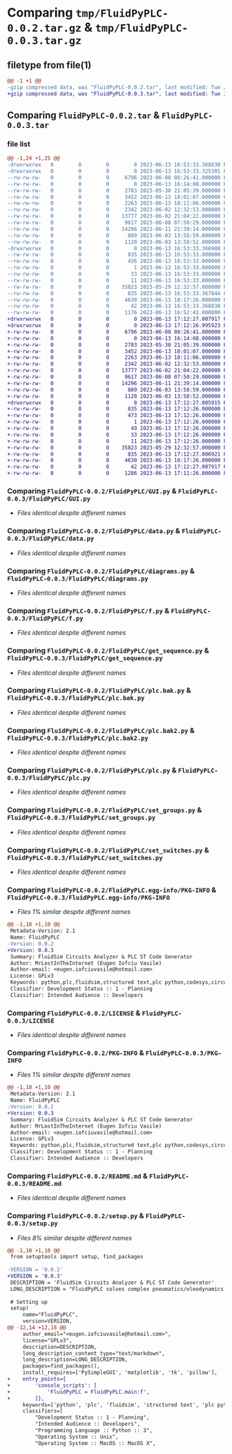 # Comparing `tmp/FluidPyPLC-0.0.2.tar.gz` & `tmp/FluidPyPLC-0.0.3.tar.gz`

## filetype from file(1)

```diff
@@ -1 +1 @@
-gzip compressed data, was "FluidPyPLC-0.0.2.tar", last modified: Tue Jun 13 16:53:33 2023, max compression
+gzip compressed data, was "FluidPyPLC-0.0.3.tar", last modified: Tue Jun 13 17:12:27 2023, max compression
```

## Comparing `FluidPyPLC-0.0.2.tar` & `FluidPyPLC-0.0.3.tar`

### file list

```diff
@@ -1,24 +1,25 @@
-drwxrwxrwx   0        0        0        0 2023-06-13 16:53:33.368838 FluidPyPLC-0.0.2/
-drwxrwxrwx   0        0        0        0 2023-06-13 16:53:33.325301 FluidPyPLC-0.0.2/FluidPyPLC/
--rw-rw-rw-   0        0        0     6796 2023-06-08 08:26:41.000000 FluidPyPLC-0.0.2/FluidPyPLC/GUI.py
--rw-rw-rw-   0        0        0        0 2023-06-13 16:14:08.000000 FluidPyPLC-0.0.2/FluidPyPLC/__init__.py
--rw-rw-rw-   0        0        0     2783 2023-05-30 21:05:39.000000 FluidPyPLC-0.0.2/FluidPyPLC/data.py
--rw-rw-rw-   0        0        0     3452 2023-06-13 18:01:07.000000 FluidPyPLC-0.0.2/FluidPyPLC/diagrams.py
--rw-rw-rw-   0        0        0     2263 2023-06-13 18:11:06.000000 FluidPyPLC-0.0.2/FluidPyPLC/f.py
--rw-rw-rw-   0        0        0     2342 2023-06-02 12:32:53.000000 FluidPyPLC-0.0.2/FluidPyPLC/get_sequence.py
--rw-rw-rw-   0        0        0    13777 2023-06-02 21:04:22.000000 FluidPyPLC-0.0.2/FluidPyPLC/plc.bak.py
--rw-rw-rw-   0        0        0     9617 2023-06-08 07:50:29.000000 FluidPyPLC-0.0.2/FluidPyPLC/plc.bak2.py
--rw-rw-rw-   0        0        0    14296 2023-06-11 21:39:14.000000 FluidPyPLC-0.0.2/FluidPyPLC/plc.py
--rw-rw-rw-   0        0        0      889 2023-06-03 13:58:59.000000 FluidPyPLC-0.0.2/FluidPyPLC/set_groups.py
--rw-rw-rw-   0        0        0     1120 2023-06-03 13:58:52.000000 FluidPyPLC-0.0.2/FluidPyPLC/set_switches.py
-drwxrwxrwx   0        0        0        0 2023-06-13 16:53:33.366908 FluidPyPLC-0.0.2/FluidPyPLC.egg-info/
--rw-rw-rw-   0        0        0      835 2023-06-13 16:53:33.000000 FluidPyPLC-0.0.2/FluidPyPLC.egg-info/PKG-INFO
--rw-rw-rw-   0        0        0      436 2023-06-13 16:53:33.000000 FluidPyPLC-0.0.2/FluidPyPLC.egg-info/SOURCES.txt
--rw-rw-rw-   0        0        0        1 2023-06-13 16:53:33.000000 FluidPyPLC-0.0.2/FluidPyPLC.egg-info/dependency_links.txt
--rw-rw-rw-   0        0        0       33 2023-06-13 16:53:33.000000 FluidPyPLC-0.0.2/FluidPyPLC.egg-info/requires.txt
--rw-rw-rw-   0        0        0       11 2023-06-13 16:53:33.000000 FluidPyPLC-0.0.2/FluidPyPLC.egg-info/top_level.txt
--rw-rw-rw-   0        0        0    35823 2023-05-29 12:32:57.000000 FluidPyPLC-0.0.2/LICENSE
--rw-rw-rw-   0        0        0      835 2023-06-13 16:53:33.367844 FluidPyPLC-0.0.2/PKG-INFO
--rw-rw-rw-   0        0        0     4630 2023-06-13 18:17:26.000000 FluidPyPLC-0.0.2/README.md
--rw-rw-rw-   0        0        0       42 2023-06-13 16:53:33.368838 FluidPyPLC-0.0.2/setup.cfg
--rw-rw-rw-   0        0        0     1176 2023-06-13 16:52:41.000000 FluidPyPLC-0.0.2/setup.py
+drwxrwxrwx   0        0        0        0 2023-06-13 17:12:27.007917 FluidPyPLC-0.0.3/
+drwxrwxrwx   0        0        0        0 2023-06-13 17:12:26.995923 FluidPyPLC-0.0.3/FluidPyPLC/
+-rw-rw-rw-   0        0        0     6796 2023-06-08 08:26:41.000000 FluidPyPLC-0.0.3/FluidPyPLC/GUI.py
+-rw-rw-rw-   0        0        0        0 2023-06-13 16:14:08.000000 FluidPyPLC-0.0.3/FluidPyPLC/__init__.py
+-rw-rw-rw-   0        0        0     2783 2023-05-30 21:05:39.000000 FluidPyPLC-0.0.3/FluidPyPLC/data.py
+-rw-rw-rw-   0        0        0     3452 2023-06-13 18:01:07.000000 FluidPyPLC-0.0.3/FluidPyPLC/diagrams.py
+-rw-rw-rw-   0        0        0     2263 2023-06-13 18:11:06.000000 FluidPyPLC-0.0.3/FluidPyPLC/f.py
+-rw-rw-rw-   0        0        0     2342 2023-06-02 12:32:53.000000 FluidPyPLC-0.0.3/FluidPyPLC/get_sequence.py
+-rw-rw-rw-   0        0        0    13777 2023-06-02 21:04:22.000000 FluidPyPLC-0.0.3/FluidPyPLC/plc.bak.py
+-rw-rw-rw-   0        0        0     9617 2023-06-08 07:50:29.000000 FluidPyPLC-0.0.3/FluidPyPLC/plc.bak2.py
+-rw-rw-rw-   0        0        0    14296 2023-06-11 21:39:14.000000 FluidPyPLC-0.0.3/FluidPyPLC/plc.py
+-rw-rw-rw-   0        0        0      889 2023-06-03 13:58:59.000000 FluidPyPLC-0.0.3/FluidPyPLC/set_groups.py
+-rw-rw-rw-   0        0        0     1120 2023-06-03 13:58:52.000000 FluidPyPLC-0.0.3/FluidPyPLC/set_switches.py
+drwxrwxrwx   0        0        0        0 2023-06-13 17:12:27.005915 FluidPyPLC-0.0.3/FluidPyPLC.egg-info/
+-rw-rw-rw-   0        0        0      835 2023-06-13 17:12:26.000000 FluidPyPLC-0.0.3/FluidPyPLC.egg-info/PKG-INFO
+-rw-rw-rw-   0        0        0      473 2023-06-13 17:12:26.000000 FluidPyPLC-0.0.3/FluidPyPLC.egg-info/SOURCES.txt
+-rw-rw-rw-   0        0        0        1 2023-06-13 17:12:26.000000 FluidPyPLC-0.0.3/FluidPyPLC.egg-info/dependency_links.txt
+-rw-rw-rw-   0        0        0       49 2023-06-13 17:12:26.000000 FluidPyPLC-0.0.3/FluidPyPLC.egg-info/entry_points.txt
+-rw-rw-rw-   0        0        0       33 2023-06-13 17:12:26.000000 FluidPyPLC-0.0.3/FluidPyPLC.egg-info/requires.txt
+-rw-rw-rw-   0        0        0       11 2023-06-13 17:12:26.000000 FluidPyPLC-0.0.3/FluidPyPLC.egg-info/top_level.txt
+-rw-rw-rw-   0        0        0    35823 2023-05-29 12:32:57.000000 FluidPyPLC-0.0.3/LICENSE
+-rw-rw-rw-   0        0        0      835 2023-06-13 17:12:27.006921 FluidPyPLC-0.0.3/PKG-INFO
+-rw-rw-rw-   0        0        0     4630 2023-06-13 18:17:26.000000 FluidPyPLC-0.0.3/README.md
+-rw-rw-rw-   0        0        0       42 2023-06-13 17:12:27.007917 FluidPyPLC-0.0.3/setup.cfg
+-rw-rw-rw-   0        0        0     1286 2023-06-13 17:11:26.000000 FluidPyPLC-0.0.3/setup.py
```

### Comparing `FluidPyPLC-0.0.2/FluidPyPLC/GUI.py` & `FluidPyPLC-0.0.3/FluidPyPLC/GUI.py`

 * *Files identical despite different names*

### Comparing `FluidPyPLC-0.0.2/FluidPyPLC/data.py` & `FluidPyPLC-0.0.3/FluidPyPLC/data.py`

 * *Files identical despite different names*

### Comparing `FluidPyPLC-0.0.2/FluidPyPLC/diagrams.py` & `FluidPyPLC-0.0.3/FluidPyPLC/diagrams.py`

 * *Files identical despite different names*

### Comparing `FluidPyPLC-0.0.2/FluidPyPLC/f.py` & `FluidPyPLC-0.0.3/FluidPyPLC/f.py`

 * *Files identical despite different names*

### Comparing `FluidPyPLC-0.0.2/FluidPyPLC/get_sequence.py` & `FluidPyPLC-0.0.3/FluidPyPLC/get_sequence.py`

 * *Files identical despite different names*

### Comparing `FluidPyPLC-0.0.2/FluidPyPLC/plc.bak.py` & `FluidPyPLC-0.0.3/FluidPyPLC/plc.bak.py`

 * *Files identical despite different names*

### Comparing `FluidPyPLC-0.0.2/FluidPyPLC/plc.bak2.py` & `FluidPyPLC-0.0.3/FluidPyPLC/plc.bak2.py`

 * *Files identical despite different names*

### Comparing `FluidPyPLC-0.0.2/FluidPyPLC/plc.py` & `FluidPyPLC-0.0.3/FluidPyPLC/plc.py`

 * *Files identical despite different names*

### Comparing `FluidPyPLC-0.0.2/FluidPyPLC/set_groups.py` & `FluidPyPLC-0.0.3/FluidPyPLC/set_groups.py`

 * *Files identical despite different names*

### Comparing `FluidPyPLC-0.0.2/FluidPyPLC/set_switches.py` & `FluidPyPLC-0.0.3/FluidPyPLC/set_switches.py`

 * *Files identical despite different names*

### Comparing `FluidPyPLC-0.0.2/FluidPyPLC.egg-info/PKG-INFO` & `FluidPyPLC-0.0.3/FluidPyPLC.egg-info/PKG-INFO`

 * *Files 1% similar despite different names*

```diff
@@ -1,10 +1,10 @@
 Metadata-Version: 2.1
 Name: FluidPyPLC
-Version: 0.0.2
+Version: 0.0.3
 Summary: FluidSim Circuits Analyzer & PLC ST Code Generator
 Author: MrLostInTheInternet (Eugen Iofciu Vasile)
 Author-email: <eugen.iofciuvasile@hotmail.com>
 License: GPLv3
 Keywords: python,plc,fluidsim,structured text,plc python,codesys,circuits,pneumatics,oleodynamics,plc programming
 Classifier: Development Status :: 1 - Planning
 Classifier: Intended Audience :: Developers
```

### Comparing `FluidPyPLC-0.0.2/LICENSE` & `FluidPyPLC-0.0.3/LICENSE`

 * *Files identical despite different names*

### Comparing `FluidPyPLC-0.0.2/PKG-INFO` & `FluidPyPLC-0.0.3/PKG-INFO`

 * *Files 1% similar despite different names*

```diff
@@ -1,10 +1,10 @@
 Metadata-Version: 2.1
 Name: FluidPyPLC
-Version: 0.0.2
+Version: 0.0.3
 Summary: FluidSim Circuits Analyzer & PLC ST Code Generator
 Author: MrLostInTheInternet (Eugen Iofciu Vasile)
 Author-email: <eugen.iofciuvasile@hotmail.com>
 License: GPLv3
 Keywords: python,plc,fluidsim,structured text,plc python,codesys,circuits,pneumatics,oleodynamics,plc programming
 Classifier: Development Status :: 1 - Planning
 Classifier: Intended Audience :: Developers
```

### Comparing `FluidPyPLC-0.0.2/README.md` & `FluidPyPLC-0.0.3/README.md`

 * *Files identical despite different names*

### Comparing `FluidPyPLC-0.0.2/setup.py` & `FluidPyPLC-0.0.3/setup.py`

 * *Files 8% similar despite different names*

```diff
@@ -1,10 +1,10 @@
 from setuptools import setup, find_packages
 
-VERSION = '0.0.2'
+VERSION = '0.0.3'
 DESCRIPTION = 'FluidSim Circuits Analyzer & PLC ST Code Generator'
 LONG_DESCRIPTION = "FluidPyPLC solves complex pneumatics/oleodynamics circuits' sequences and generates an ST code to use on any PLC to run those sequences"
 
 # Setting up
 setup(
     name="FluidPyPLC",
     version=VERSION,
@@ -12,14 +12,18 @@
     author_email="<eugen.iofciuvasile@hotmail.com>",
     license="GPLv3",
     description=DESCRIPTION,
     long_description_content_type="text/markdown",
     long_description=LONG_DESCRIPTION,
     packages=find_packages(),
     install_requires=['PySimpleGUI', 'matplotlib', 'tk', 'pillow'],
+    entry_points={
+        'console_scripts': [
+            'FluidPyPLC = FluidPyPLC.main:f',
+        ]},
     keywords=['python', 'plc', 'fluidsim', 'structured text', 'plc python', 'codesys', 'circuits', 'pneumatics', 'oleodynamics', 'plc programming'],
     classifiers=[
         "Development Status :: 1 - Planning",
         "Intended Audience :: Developers",
         "Programming Language :: Python :: 3",
         "Operating System :: Unix",
         "Operating System :: MacOS :: MacOS X",
```

